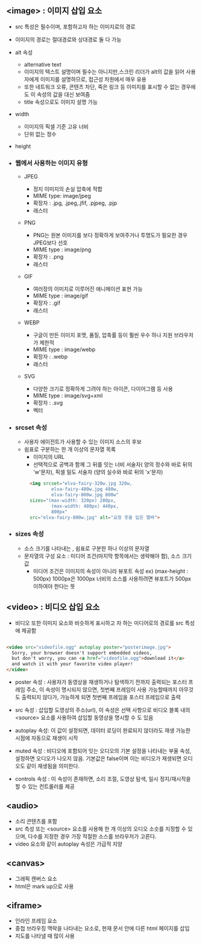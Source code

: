 ## &lt;image&gt; : 이미지 삽입 요소
 
 - src 특성은 필수이며, 포함하고자 하는 이미지로의 경로
 - 이미지의 경로는 절대경로와 상대경로 둘 다 가능

  - alt 속성
    - alternative text
    - 이미지의 텍스트 설명이며 필수는 아니지만,스크린 리더가 alt의 값을 읽어 사용자에게 이미지를 설명하므로, 접근성 차원에서 매우 유용
    - 또한 네트워크 오류, 콘텐츠 차단, 죽은 링크 등 이미지를 표시할 수 없는 경우에도 이 속성의 값을 대신 보여줌
    - title 속성으로도 이미지 설명 가능

  - width
    - 이미지의 픽셀 기준 고유 너비
    - 단위 없는 정수
  - height

- ### 웹에서 사용하는 이미지 유형

  - JPEG
      - 정지 이미지의 손실 압축에 적합
      - MIME type: image/jpeg
      - 확장자 : .jpg, .jpeg,.jfif, .pjpeg, .pjp
      - 래스터 
  - PNG
      - PNG는 원본 이미지를 보다 정확하게 보여주거나 투명도가 필요한 경우 JPEG보다 선호
      - MIME type : image/png
      - 확장자 : .png
      - 래스터
  - GIF
      - 여러장의 이미지로 이루어진 애니메이션 표현 가능
      - MIME type : image/gif
      - 확장자 : .gif
      - 래스터
  - WEBP
      - 구글이 만든 이미지 포맷, 품질, 압축률 등이 훨씬 우수 하나 지원 브라우저가 제한적
      - MIME type :  image/webp
      - 확장자 : .webp
      - 래스터

  - SVG
      - 다양한 크기로 정확하게 그려야 하는 아이콘, 다이어그램 등 사용
      - MIME type : image/svg+xml
      - 확장자 : .svg
      - 벡터

- ### srcset 속성
  - 사용자 에이전트가 사용할 수 있는 이미지 소스의 후보
  - 쉼표로 구분하는 한 개 이상의 문자열 목록
      - 이미지의 URL
      - 선택적으로 공백과 함께 그 뒤를 잇는 너비 서술자( 양의 정수와 바로 뒤의 'w'문자), 픽셀 밀도 서술자 (양의 실수와 바로 뒤의 'x'문자)
    ```html
      <img srcset="elva-fairy-320w.jpg 320w,
              elva-fairy-480w.jpg 480w,
              elva-fairy-800w.jpg 800w"
      sizes="(max-width: 320px) 280px,
              (max-width: 480px) 440px,
              800px"
      src="elva-fairy-800w.jpg" alt="요정 옷을 입은 엘바">
    ```
- ### sizes 속성
  - 소스 크기를 나타내는 , 쉼표로 구분한 하나 이상의 문자열
  - 문자열의 구성 요소 : 미디어 조건(마지막 항목에서는 생략해야 함), 소스 크기 값
      - 미디어 조건은 이미지의 속성이 아니라 뷰포트 속성
      ex) (max-height : 500px) 1000px은 1000px 너비의 소스를 사용하려면 뷰포트가 500px 이하여야 한다는 뜻



## &lt;video&gt; : 비디오 삽입 요소
-  비디오 또한 이미지 요소와 비슷하게 표시하고 자 하는 미디어로의 경로를 src 특성에 제공함
```html

<video src="videofile.ogg" autoplay poster="posterimage.jpg">
  Sorry, your browser doesn't support embedded videos,
  but don't worry, you can <a href="videofile.ogg">download it</a>
  and watch it with your favorite video player!
</video>

```
 - poster 속성 : 사용자가 동영상을 재생하거나 탐색하기 전까지 출력되는 포스터 프레임 주소, 이 속성이 명시되지 않으면, 첫번째 프레임이 사용 가능할때까지 아무것도 출력되지 않다가, 가능하게 되면 첫번째 프레임을 포스터 프레임으로 출력
- src 속성 : 삽입할 도영상의 주소(url), 이 속성은 선택 사항으로 비디오 블록 내의 &lt;source&gt; 요소를 사용하여 삽입할 동영상을 명시할 수 도 있음

- autoplay 속성: 이 값이 설정되면, 데이터 로딩이 완료되지 않더라도 재생 가능한 시점에 자동으로 재생이 시작

- muted 속성 : 비디오에 포함되어 잇는 오디오의 기본 설정을 나타내는 부울 속성, 설정하면 오디오가 나오지 않음. 기본값은 false이며 이는 비디오가 재생되면 오디오도 같이 재생됨을 의미한다.

- controls 속성 : 이 속성이 존재하면, 소리 조절, 도영상 탐색, 일시 정지/재시작을 할 수 있는 컨트롤러를 제공    

## &lt;audio&gt;
- 소리 콘텐츠를 포함
- src 측성 또는 &lt;source&gt; 요소를 사용해 한 개 이상의 오디오 소슷를 지정할 수 있으며, 다수를 지정한 경우 가장 적절한 소스를 브라우저가 고른다.
- video 요소와 같이 autoplay 속성은 가급적 지양

## &lt;canvas&gt;
- 그래픽 캔버스 요소
- html은 mark up으로 사용

## &lt;iframe&gt;
- 인라인 프레임 요소
- 중첩 브라우징 맥락을 나타내는 요소로, 현재 문서 안에 다른 html 페이지를 삽입
- 지도를 나타낼 때 많이 사용
